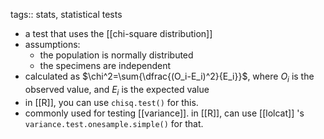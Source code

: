 tags:: stats, statistical tests

- a test that uses the [[chi-square distribution]]
- assumptions:
	- the population is normally distributed
	- the specimens are independent
- calculated as $\chi^2=\sum{\dfrac{(O_i-E_i)^2}{E_i}}$, where $O_i$ is the observed value, and $E_i$ is the expected value
- in [[R]], you can use `chisq.test()` for this.
- commonly used for testing [[variance]]. in [[R]], can use [[lolcat]] 's `variance.test.onesample.simple()` for that.